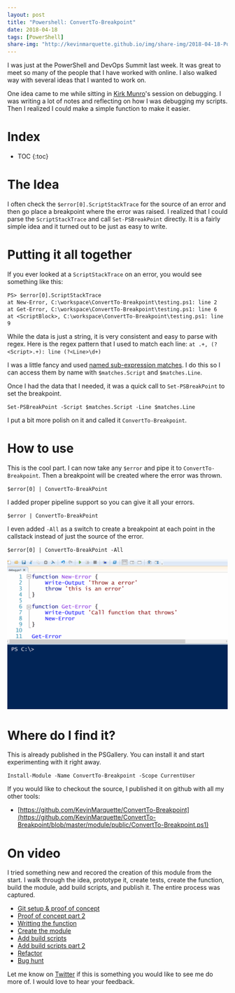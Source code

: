 ```yaml
---
layout: post
title: "Powershell: ConvertTo-Breakpoint"
date: 2018-04-18
tags: [PowerShell]
share-img: "http://kevinmarquette.github.io/img/share-img/2018-04-18-Powershell-ConvertTo-Breakpoint.png"
---
```

I was just at the PowerShell and DevOps Summit last week. It was great to meet so many of the people that I have worked with online. I also walked way with several ideas that I wanted to work on.

One idea came to me while sitting in [Kirk Munro](https://twitter.com/Poshoholic)'s session on debugging. I was writing a lot of notes and reflecting on how I was debugging my scripts. Then I realized I could make a simple function to make it easier.
<!--more-->

# Index

* TOC
{:toc}

# The Idea

I often check the `$error[0].ScriptStackTrace` for the source of an error and then go place a breakpoint where the error was raised. I realized that I could parse the `ScriptStackTrace` and call `Set-PSBreakPoint` directly. It is a fairly simple idea and it turned out to be just as easy to write.

# Putting it all together

If you ever looked at a `ScriptStackTrace` on an error, you would see something like this:

    PS> $error[0].ScriptStackTrace
    at New-Error, C:\workspace\ConvertTo-Breakpoint\testing.ps1: line 2
    at Get-Error, C:\workspace\ConvertTo-Breakpoint\testing.ps1: line 6
    at <ScriptBlock>, C:\workspace\ConvertTo-Breakpoint\testing.ps1: line 9

While the data is just a string, it is very consistent and easy to parse with regex. Here is the regex pattern that I used to match each line: `at .+, (?<Script>.+): line (?<Line>\d+)`

I was a little fancy and used [named sub-expression matches](https://kevinmarquette.github.io/2016-11-06-powershell-hashtable-everything-you-wanted-to-know-about/?utm_source=blog&utm_medium=blog#regex-matches). I do this so I can access them by name with `$matches.Script` and `$matches.Line`.

Once I had the data that I needed, it was a quick call to `Set-PSBreakPoint` to set the breakpoint.

    Set-PSBreakPoint -Script $matches.Script -Line $matches.Line

I put a bit more polish on it and called it `ConvertTo-Breakpoint`.

# How to use

This is the cool part. I can now take any `$error` and pipe it to `ConvertTo-Breakpoint`. Then a breakpoint will be created where the error was thrown.

    $error[0] | ConvertTo-BreakPoint

I added proper pipeline support so you can give it all your errors.

    $error | ConvertTo-BreakPoint

I even added `-All` as a switch to create a breakpoint at each point in the callstack instead of just the source of the error.

    $error[0] | ConvertTo-BreakPoint -All

![PSGraph](/img/ConvertTo-Breakpoint.gif)

# Where do I find it?

This is already published in the PSGallery. You can install it and start experimenting with it right away.

    Install-Module -Name ConvertTo-Breakpoint -Scope CurrentUser

If you would like to checkout the source, I published it on github with all my other tools:

* [https://github.com/KevinMarquette/ConvertTo-Breakpoint](https://github.com/KevinMarquette/ConvertTo-Breakpoint/blob/master/module/public/ConvertTo-Breakpoint.ps1)

# On video

I tried something new and recored the creation of this module from the start. I walk through the idea, prototype it, create tests, create the function, build the module, add build scripts, and publish it. The entire process was captured.

* [Git setup & proof of concept](https://www.youtube.com/watch?v=_wZ-EwZpDE0&list=PLOcTmsj9WHDp61KpLt4d5k5SOsq_BTQDX&index=7&t=0s)
* [Proof of concept part 2](https://www.youtube.com/watch?v=2Kgt6cJd35k&list=PLOcTmsj9WHDp61KpLt4d5k5SOsq_BTQDX&index=8&t=1s)
* [Writting the function](https://www.youtube.com/watch?v=2tsA1zsIwGE&list=PLOcTmsj9WHDp61KpLt4d5k5SOsq_BTQDX&index=9&t=0s)
* [Create the module](https://www.youtube.com/watch?v=GyzOcJXRzpU&list=PLOcTmsj9WHDp61KpLt4d5k5SOsq_BTQDX&index=10&t=0s)
* [Add build scripts](https://www.youtube.com/watch?v=39bM3OW_q2M&list=PLOcTmsj9WHDp61KpLt4d5k5SOsq_BTQDX&index=11&t=3s)
* [Add build scripts part 2](https://www.youtube.com/watch?v=IevHPCnLt2I&list=PLOcTmsj9WHDp61KpLt4d5k5SOsq_BTQDX&index=12&t=0s)
* [Refactor](https://www.youtube.com/watch?v=7rwkT22H71E&list=PLOcTmsj9WHDp61KpLt4d5k5SOsq_BTQDX&index=6&t=425s)
* [Bug hunt](https://www.youtube.com/watch?v=IWH9M5E03Wg&list=PLOcTmsj9WHDp61KpLt4d5k5SOsq_BTQDX&index=5&t=0s)

Let me know on [Twitter](https://twitter.com/KevinMarquette) if this is something you would like to see me do more of. I would love to hear your feedback.
